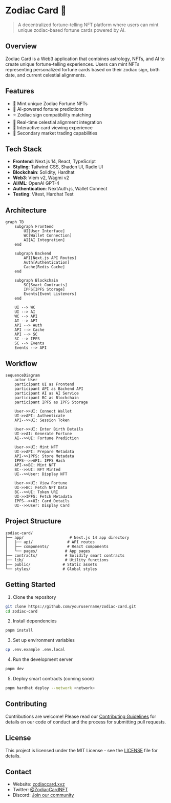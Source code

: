 # Zodiac Card 🌟

> A decentralized fortune-telling NFT platform where users can mint unique zodiac-based fortune cards powered by AI.

## Overview

Zodiac Card is a Web3 application that combines astrology, NFTs, and AI to create unique fortune-telling experiences. Users can mint NFTs representing personalized fortune cards based on their zodiac sign, birth date, and current celestial alignments.

## Features

- 🎴 Mint unique Zodiac Fortune NFTs
- 🔮 AI-powered fortune predictions
- ⭐ Zodiac sign compatibility matching
- 🌌 Real-time celestial alignment integration
- 💫 Interactive card viewing experience
- 🔄 Secondary market trading capabilities

## Tech Stack

- **Frontend**: Next.js 14, React, TypeScript
- **Styling**: Tailwind CSS, Shadcn UI, Radix UI
- **Blockchain**: Solidity, Hardhat
- **Web3**: Viem v2, Wagmi v2
- **AI/ML**: OpenAI GPT-4
- **Authentication**: NextAuth.js, Wallet Connect
- **Testing**: Vitest, Hardhat Test

## Architecture

```mermaid
graph TB
    subgraph Frontend
        UI[User Interface]
        WC[Wallet Connection]
        AI[AI Integration]
    end

    subgraph Backend
        API[Next.js API Routes]
        Auth[Authentication]
        Cache[Redis Cache]
    end

    subgraph Blockchain
        SC[Smart Contracts]
        IPFS[IPFS Storage]
        Events[Event Listeners]
    end

    UI --> WC
    UI --> AI
    WC --> API
    AI --> API
    API --> Auth
    API --> Cache
    API --> SC
    SC --> IPFS
    SC --> Events
    Events --> API
```

## Workflow

```mermaid
sequenceDiagram
    actor User
    participant UI as Frontend
    participant API as Backend API
    participant AI as AI Service
    participant BC as Blockchain
    participant IPFS as IPFS Storage

    User->>UI: Connect Wallet
    UI->>API: Authenticate
    API-->>UI: Session Token

    User->>UI: Enter Birth Details
    UI->>AI: Generate Fortune
    AI-->>UI: Fortune Prediction

    User->>UI: Mint NFT
    UI->>API: Prepare Metadata
    API->>IPFS: Store Metadata
    IPFS-->>API: IPFS Hash
    API->>BC: Mint NFT
    BC-->>UI: NFT Minted
    UI-->>User: Display NFT

    User->>UI: View Fortune
    UI->>BC: Fetch NFT Data
    BC-->>UI: Token URI
    UI->>IPFS: Fetch Metadata
    IPFS-->>UI: Card Details
    UI-->>User: Display Card
```

## Project Structure

```
zodiac-card/
├── app/                    # Next.js 14 app directory
│   ├── api/               # API routes
│   ├── components/        # React components
│   └── pages/            # App pages
├── contracts/            # Solidity smart contracts
├── lib/                  # Utility functions
├── public/              # Static assets
└── styles/              # Global styles
```

## Getting Started

1. Clone the repository
```bash
git clone https://github.com/yourusername/zodiac-card.git
cd zodiac-card
```

2. Install dependencies
```bash
pnpm install
```

3. Set up environment variables
```bash
cp .env.example .env.local
```

4. Run the development server
```bash
pnpm dev
```

5. Deploy smart contracts (coming soon)
```bash
pnpm hardhat deploy --network <network>
```

## Contributing

Contributions are welcome! Please read our [Contributing Guidelines](CONTRIBUTING.md) for details on our code of conduct and the process for submitting pull requests.

## License

This project is licensed under the MIT License - see the [LICENSE](LICENSE) file for details.

## Contact

- Website: [zodiaccard.xyz](https://zodiaccard.xyz)
- Twitter: [@ZodiacCardNFT](https://twitter.com/ZodiacCardNFT)
- Discord: [Join our community](https://discord.gg/zodiaccard)